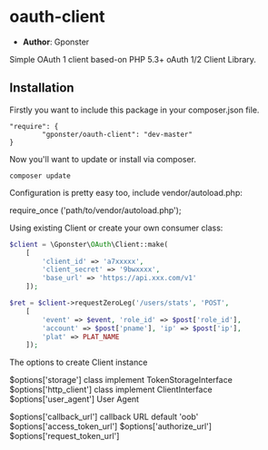 # oauth-client
- **Author**: Gponster

Simple OAuth 1 client based-on PHP 5.3+ oAuth 1/2 Client Library.

## Installation ##

Firstly you want to include this package in your composer.json file.

    "require": {
    		"gponster/oauth-client": "dev-master"
    }
    
Now you'll want to update or install via composer.

    composer update

Configuration is pretty easy too, include vendor/autoload.php:

require_once ('path/to/vendor/autoload.php');

Using existing Client or create your own consumer class:

```php
$client = \Gponster\OAuth\Client::make(
	[
		'client_id' => 'a7xxxxx',
		'client_secret' => '9bwxxxx',
		'base_url' => 'https://api.xxx.com/v1'
	]);

$ret = $client->requestZeroLeg('/users/stats', 'POST',
	[
		'event' => $event, 'role_id' => $post['role_id'],
		'account' => $post['pname'], 'ip' => $post['ip'],
		'plat' => PLAT_NAME
	]);
```

The options to create Client instance

$options['storage'] class implement TokenStorageInterface
$options['http_client'] class implement ClientInterface
$options['user_agent'] User Agent

$options['callback_url'] callback URL default 'oob'
$options['access_token_url']
$options['authorize_url']
$options['request_token_url']
